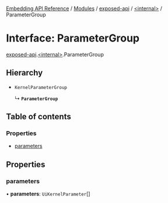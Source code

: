 [Embedding API Reference](../README.md) / [Modules](../modules/README.md) / [exposed-api](../modules/exposed_api.md) / [\<internal\>](../modules/exposed_api._internal_.md) / ParameterGroup

# Interface: ParameterGroup

[exposed-api](../modules/exposed_api.md).[\<internal\>](../modules/exposed_api._internal_.md).ParameterGroup

## Hierarchy

- `KernelParameterGroup`

  ↳ **`ParameterGroup`**

## Table of contents

### Properties

- [parameters](exposed_api._internal_.ParameterGroup.md#parameters)

## Properties

### parameters

• **parameters**: `UiKernelParameter`[]
